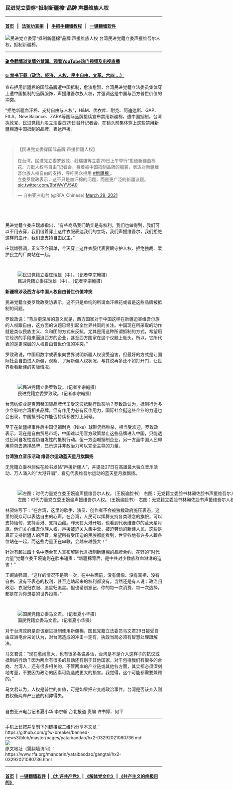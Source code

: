 ### 民进党立委穿“抵制新疆棉”品牌   声援维族人权
------------------------

#### [首页](https://github.com/gfw-breaker/banned-news3/blob/master/README.md) &nbsp;&nbsp;|&nbsp;&nbsp; [法轮功真相](https://github.com/begood0513/basic/blob/master/README.md)  &nbsp;&nbsp;|&nbsp;&nbsp; [手把手翻墙教程](https://github.com/gfw-breaker/guides/wiki)  &nbsp;&nbsp;|&nbsp;&nbsp; [一键翻墙软件](https://github.com/gfw-breaker/nogfw/blob/master/README.md)  



<div id="headerimg">
 <img alt="民进党立委穿“抵制新疆棉”品牌   声援维族人权" src="https://www.rfa.org/mandarin/yataibaodao/gangtai/hx2-03292021080736.html/@@images/1c21a3f4-cdad-4b9b-902a-32838f64cc4f.jpeg" title="民进党立委穿“抵制新疆棉”品牌   声援维族人权"/>
 <span class="lead_image_caption">
  台湾民进党籍立委声援维吾尔人权，抵制新疆棉。
 </span>
 <!-- zoomattribute -->
</div>

<hr/>


#### [ 🎬  免翻墙浏览墙外禁闻、观看YouTube热门视频及电视直播](https://github.com/gfw-breaker/HelloWorld)

#### [ 💥  禁书下载（政治、经济、人权、民主自由、文革、六四 ...）](https://github.com/gfw-breaker/books/blob/master/README.md)

<div id="storytext">
 <p>
  宣布拒用新疆棉的国际品牌遭中国抵制，愈演愈烈，台湾民进党籍立法委员集体穿上遭中国抵制的品牌服饰，声援维吾尔族人权，并强调这是中国与西方普世价值的冲突。
 </p>
 <p>
  “拒绝新疆血汗棉、支持自由与人权”，H&amp;M、优衣库、耐克、阿迪达斯、GAP、FILA、New Balance、ZARA等国际品牌接续宣布禁用新疆棉，遭中国抵制。台湾执政党、民进党籍九名立法委员29日召开记者会，在镜头前集体穿上这些禁用新疆棉遭中国抵制的品牌，表达声援。
 </p>
 <p>
  <br/>
 </p>
 <blockquote class="twitter-tweet">
  <p dir="ltr" lang="zh">
   【民进党立委穿国际品牌 声援新疆人权】
   <br/>
   <br/>
   在台湾，民进党立委罗致政、莊瑞雄等立委29日上午举行“拒绝新疆血棉花、力挺人权与自由”记者会，身着被中国抵制品牌的服装，表达对新疆维吾尔族人权自由的支持，呼吁民众拒用
   <a href="https://twitter.com/hashtag/%E6%96%B0%E7%96%86%E6%A3%89?src=hash&amp;ref_src=twsrc%5Etfw">
    #新疆棉
   </a>
   。
   <br/>
   立委罗致政表示，这不只是血汗棉的问题，而是更广泛的新疆议题。
   <a href="https://t.co/9bfWvYV5A0">
    pic.twitter.com/9bfWvYV5A0
   </a>
  </p>
  — 自由亚洲电台 (@RFA_Chinese)
  <a href="https://twitter.com/RFA_Chinese/status/1376402084765962240?ref_src=twsrc%5Etfw">
   March 29, 2021
  </a>
 </blockquote>
 <p>
 </p>
 <p>
  <br/>
 </p>
 <p>
  <br/>
 </p>
 <p>
  民进党籍立委庄瑞雄指出，“有些商品我们确实是有权利，我们也做得到，我们可以不用去穿，我们借着穿上这件衣服表达我们的立场，我们声援维吾尔，我们拒绝这样的血汗，我们更支持自由民主。”
 </p>
 <p>
  庄瑞雄强调，正义不会孤单，今天穿上这件衣服代表要跟守护人权、拒绝独裁、爱护民主的厂商站在一起。
 </p>
 <p>
  <br/>
 </p>
 <p>
  <figure class="image-richtext image-inline captioned" style="width:640px;">
   <img alt="民进党籍立委庄瑞雄（中）。（记者李宗翰摄）" src="https://www.rfa.org/mandarin/yataibaodao/gangtai/hx2-03292021080736.html/3.jpg/@@images/e46c6067-00a5-423a-aee3-c80b29c1ebd3.jpeg" title="3.jpg"/>
   <figcaption class="image-caption">
    民进党籍立委庄瑞雄（中）。（记者李宗翰摄）
   </figcaption>
   <small>
   </small>
  </figure>
 </p>
 <p>
  <strong>
   新疆棉涉及西方与中国人权自由普世价值冲突
  </strong>
 </p>
 <p>
  民进党籍立委罗致政受访表示，这不只是单纯的所谓血汗棉花或者是这些品牌被抵制的问题。
 </p>
 <p>
  罗致政说：“背后更深层的意义就是，西方国家对于中国这样在新疆迫害维吾尔族的人权跟自由，这方面的议题已经引起全世界共同的关注。中国现在所采取的动作就是类似民族主义、义和团的方式来反抗，尤其是用这种所谓抵制的方式，希望用它经济的手段来逼迫西方的企业，甚至西方国家在这个议题上低头。所以，它所代表的是更深层的人权自由普世价值的冲突。”
 </p>
 <p>
  罗致政说，中国用数字或表象向世界说明新疆人权没受迫害，但最好的方式是让国际社会自由进入新疆，观察、了解新疆人权状况，与其说再多还不如打开门，让世界看看新疆的实际情况。
 </p>
 <p>
  <br/>
 </p>
 <p>
  <figure class="image-richtext image-inline captioned" style="width:640px;">
   <img alt="民进党籍立委罗致政。（记者李宗翰摄）" src="https://www.rfa.org/mandarin/yataibaodao/gangtai/hx2-03292021080736.html/4.jpg/@@images/bd4f44c5-fed6-4de2-bd49-7129bd9c441c.jpeg" title="4.jpg"/>
   <figcaption class="image-caption">
    民进党籍立委罗致政。（记者李宗翰摄）
   </figcaption>
   <small>
   </small>
  </figure>
 </p>
 <p>
  台湾纺织业是否因替国际品牌代工受这波抵制行动影响？罗致政认为，抵制行为多少会影响台湾相关品牌，但有作用力必有反作用力，国际社会挺这些企业的力道也会出现，中国抵制动作能否持续都要打上问号。
 </p>
 <p>
  至于在新疆棉事件后中国促销耐克（Nike）球鞋仍然秒杀，相当受欢迎，罗致政表示，现在是自由贸易市场，中国难以用官方政策禁止这些品牌进入中国，只能透过民间自发性或伪自发性的抵制行动。但一方面喊抵制企业，另一方面中国人民却用荷包去选择品牌，显示这并非政治力可以完全主导的力量。
 </p>
 <p>
  <strong>
   台湾独立音乐活动 维吾尔运动蓝天星月旗飘扬
  </strong>
 </p>
 <p>
  无党籍立委林昶佐在脸书发帖“声援新疆人”，并提及27日在高雄最大独立音乐活动、万人涌入的“大港开唱”，看见代表维吾尔运动的蓝天星月旗飘扬。
 </p>
 <p>
  <br/>
 </p>
 <p>
  <figure class="image-richtext image-inline captioned" style="width:1524px;">
   <img alt="左图：时代力量党立委王婉谕声援维吾尔人权。（王婉谕脸书）  右图：无党籍立委脸书林昶佐脸书声援维吾尔人权。（林昶佐脸书）" src="https://www.rfa.org/mandarin/yataibaodao/gangtai/hx2-03292021080736.html/6-7.jpg/@@images/9fe46d54-cf19-4514-a2ad-dcebf855cb18.jpeg" title="6-7.jpg"/>
   <figcaption class="image-caption">
    左图：时代力量党立委王婉谕声援维吾尔人权。（王婉谕脸书）  右图：无党籍立委脸书林昶佐脸书声援维吾尔人权。（林昶佐脸书）
   </figcaption>
   <small>
   </small>
  </figure>
 </p>
 <p>
  林昶佐写下：“在台湾，这里的歌手、演员、创作者不会被独裁政府施压表态，这里的观众可以表达自由的心声。在台湾，人民可以挥舞支持各类理念的旗帜，可以支持缅甸、支持香港、支持西藏。昨天在大港开唱，也看到代表维吾尔的蓝天星月旗。他们关心维吾尔族人权，声援被迫关入集中营，被迫劳动的新疆人民，这些是真正支持新疆人的声音。希望所有受压迫的民族都能看到，世界各地有许多人跟各位站在一起，而这些力量正在串联，会越来越强大！”
 </p>
 <p>
  针对有超过四十名中港台艺人宣布解除代言抵制新疆棉的品牌合约，在野的“时代力量”党籍立委王婉谕则在脸书谴责：“新疆棉背后，是中共对少数族群血淋淋的迫害！”
 </p>
 <p>
  王婉谕强调，“这样的情况不是第一次，在中共面前，没有偶像、没有真相、没有自由、没有不表态的权利，甚至连站起来的权利都没有。当然还是有人说：政治归政治、衣服归衣服、追星归追星。但也请别忘记，你的每一次消费、每一次选择，都是在为你想要的世界投票。”
 </p>
 <p>
  <br/>
 </p>
 <p>
  <figure class="image-richtext image-inline captioned" style="width:1280px;">
   <img alt="国民党籍立委马文君。（记者夏小华摄）" src="https://www.rfa.org/mandarin/yataibaodao/gangtai/hx2-03292021080736.html/5.jpg/@@images/30d2f346-dcf2-4eca-9166-093685d1e567.jpeg" title="5.jpg"/>
   <figcaption class="image-caption">
    国民党籍立委马文君。（记者夏小华摄）
   </figcaption>
   <small>
   </small>
  </figure>
 </p>
 <p>
  对于台湾政府是否该跟进抵制使用新疆棉，国民党籍立法委员马文君29日接受自由亚洲电台采访认为，对台湾造成的冲击一定有，执政当局必须有智慧处理跟解决。
 </p>
 <p>
  马文君说：“现在愈闹愈大，也有很多各说各话，台湾是不是介入这样子的抗议或抵制的行动？因为两岸有很多的互动还有别于其他国家，对于包括我们有很多的台商、台湾人，还有很多相关的，不管两岸的产业链或其他各方面，其实都必须深刻地考量，不要因为政治的因素可能造成更大的损害。我觉得，这个可能都需要兼顾的。”
 </p>
 <p>
  马文君认为，人权是普世的价值，可是如果把它变成政治事件，台湾是否该介入则要权衡两岸产业链的利弊得失。
 </p>
 <p>
  <br/>
  自由亚洲电台记者夏小华 李宗翰 台北报道 责编 许书婷、何平
 </p>
</div>

<hr/>
手机上长按并复制下列链接或二维码分享本文章：<br/>
https://github.com/gfw-breaker/banned-news3/blob/master/pages/yataibaodao/hx2-03292021080736.md <br/>
<a href='https://github.com/gfw-breaker/banned-news3/blob/master/pages/yataibaodao/hx2-03292021080736.md'><img src='https://github.com/gfw-breaker/banned-news3/blob/master/pages/yataibaodao/hx2-03292021080736.md.png'/></a> <br/>
原文地址（需翻墙访问）：https://www.rfa.org/mandarin/yataibaodao/gangtai/hx2-03292021080736.html


------------------------
#### [首页](https://github.com/gfw-breaker/banned-news3/blob/master/README.md) &nbsp;|&nbsp; [一键翻墙软件](https://github.com/gfw-breaker/nogfw/blob/master/README.md) &nbsp;| [《九评共产党》](https://github.com/gfw-breaker/9ping.md/blob/master/README.md#九评之一评共产党是什么) | [《解体党文化》](https://github.com/gfw-breaker/jtdwh.md/blob/master/README.md) | [《共产主义的终极目的》](https://github.com/gfw-breaker/gczydzjmd.md/blob/master/README.md)


<img src='http://gfw-breaker.win/banned-news3/pages/yataibaodao/hx2-03292021080736.md' width='0px' height='0px'/>